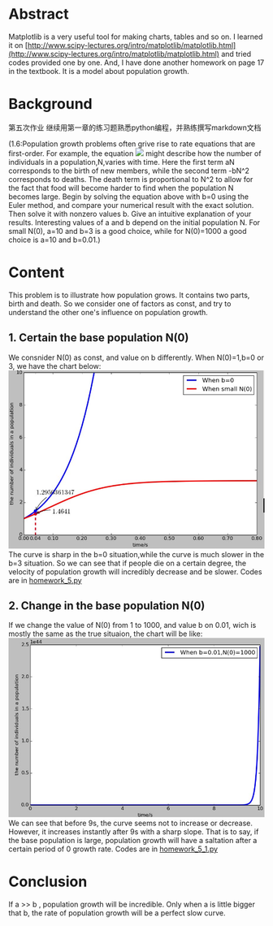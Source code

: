 # Abstract
Matplotlib is a very useful tool for making charts, tables and so on. I learned it on [http://www.scipy-lectures.org/intro/matplotlib/matplotlib.html](http://www.scipy-lectures.org/intro/matplotlib/matplotlib.html) and tried codes provided one by one. And, I have done another homework on page 17 in the textbook. It is a model about population growth.
# Background
第五次作业
继续用第一章的练习题熟悉python编程，并熟练撰写markdown文档

(1.6:Population growth problems often grive rise to rate equations that are first-order. For example, the equation 
![](http://latex.codecogs.com/gif.latex?\\frac{\dN}{dt}=aN-bN^2)
might describe how the number of individuals in a population,N,varies with time. Here the first term aN corresponds to the birth of new members, while the second term -bN^2 corresponds to deaths. The death term is proportional to N^2 to allow for the fact that food will become harder to find when the population N becomes large. Begin by solving the equation above with b=0 using the Euler method, and compare your numerical result with the exact solution. Then solve it with nonzero values b. Give an intuitive explanation of your results. Interesting values of a and b depend on the initial population N. For small N(0), a=10 and b=3 is a good choice, while for N(0)=1000 a good choice is a=10 and b=0.01.)
# Content
This problem is to illustrate how population grows. It contains two parts, birth and death. So we consider one of factors as const, and try to understand the other one's influence on population growth.
## 1. Certain the base population N(0)
We consnider N(0) as const, and value on b differently. When N(0)=1,b=0 or 3, we have the chart below:
![](https://github.com/Nucleus2014/computationalphysics_N2014301020131/blob/master/5.jpg)
The curve is sharp in the b=0 situation,while the curve is much slower in the b=3 situation. So we can see that if people die on a certain degree, the velocity of population growth will incredibly decrease and be slower.
Codes are in [homework_5.py](https://github.com/Nucleus2014/computationalphysics_N2014301020131/blob/master/homework_5.py)
## 2. Change in the base population N(0)
If we change the value of N(0) from 1 to 1000, and value b on 0.01, wich is mostly the same as the true situaion, the chart will be like:
![](https://github.com/Nucleus2014/computationalphysics_N2014301020131/blob/master/6.jpg)
We can see that before 9s, the curve seems not to increase or decrease. However, it increases instantly after 9s with a sharp slope. That is to say, if the base population is large, population growth will have a saltation after a certain period of 0 growth rate.
Codes are in [homework_5_1.py](https://github.com/Nucleus2014/computationalphysics_N2014301020131/blob/master/homework_5_1.py)
# Conclusion
If a >> b , population growth will be incredible. Only when a is little bigger that b, the rate of population growth will be a perfect slow curve.
